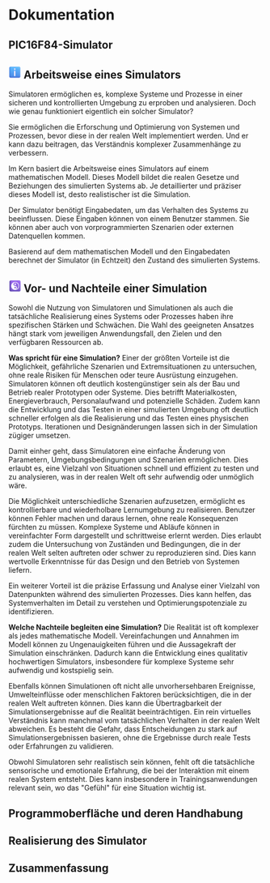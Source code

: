 # Dokumentation
## PIC16F84-Simulator

## <img src="./Information.png" style="height:25px;"/> Arbeitsweise eines Simulators
Simulatoren ermöglichen es, komplexe Systeme und Prozesse in einer sicheren und kontrollierten Umgebung zu erproben und analysieren. Doch wie genau funktioniert eigentlich ein solcher Simulator?

Sie ermöglichen die Erforschung und Optimierung von Systemen und Prozessen, bevor diese in der realen Welt implementiert werden. Und er kann dazu beitragen, das Verständnis komplexer Zusammenhänge zu verbessern.

Im Kern basiert die Arbeitsweise eines Simulators auf einem mathematischen Modell. Dieses Modell bildet die realen Gesetze und Beziehungen des simulierten Systems ab. Je detaillierter und präziser dieses Modell ist, desto realistischer ist die Simulation.

Der Simulator benötigt Eingabedaten, um das Verhalten des Systems zu beeinflussen. Diese Eingaben können von einem Benutzer stammen. Sie können aber auch von vorprogrammierten Szenarien oder externen Datenquellen kommen.

Basierend auf dem mathematischen Modell und den Eingabedaten berechnet der Simulator (in Echtzeit) den Zustand des simulierten Systems.

## <img src="./Yin Yang.png" style="height:25px;"/> Vor- und Nachteile einer Simulation
Sowohl die Nutzung von Simulatoren und Simulationen als auch die tatsächliche Realisierung eines Systems oder Prozesses haben ihre spezifischen Stärken und Schwächen. Die Wahl des geeigneten Ansatzes hängt stark vom jeweiligen Anwendungsfall, den Zielen und den verfügbaren Ressourcen ab.

**Was spricht für eine Simulation?**
Einer der größten Vorteile ist die Möglichkeit, gefährliche Szenarien und Extremsituationen zu untersuchen, ohne reale Risiken für Menschen oder teure Ausrüstung einzugehen. Simulatoren können oft deutlich kostengünstiger sein als der Bau und Betrieb realer Prototypen oder Systeme. Dies betrifft Materialkosten, Energieverbrauch, Personalaufwand und potenzielle Schäden. Zudem kann die Entwicklung und das Testen in einer simulierten Umgebung oft deutlich schneller erfolgen als die Realisierung und das Testen eines physischen Prototyps. Iterationen und Designänderungen lassen sich in der Simulation zügiger umsetzen.

Damit einher geht, dass Simulatoren eine einfache Änderung von Parametern, Umgebungsbedingungen und Szenarien ermöglichen. Dies erlaubt es, eine Vielzahl von Situationen schnell und effizient zu testen und zu analysieren, was in der realen Welt oft sehr aufwendig oder unmöglich wäre.

Die Möglichkeit unterschiedliche Szenarien aufzusetzen, ermöglicht es kontrollierbare und wiederholbare Lernumgebung zu realisieren. Benutzer können Fehler machen und daraus lernen, ohne reale Konsequenzen fürchten zu müssen. Komplexe Systeme und Abläufe können in vereinfachter Form dargestellt und schrittweise erlernt werden.
Dies erlaubt zudem die Untersuchung von Zuständen und Bedingungen, die in der realen Welt selten auftreten oder schwer zu reproduzieren sind. Dies kann wertvolle Erkenntnisse für das Design und den Betrieb von Systemen liefern.

Ein weiterer Vorteil ist die präzise Erfassung und Analyse einer Vielzahl von Datenpunkten während des simulierten Prozesses. Dies kann helfen, das Systemverhalten im Detail zu verstehen und Optimierungspotenziale zu identifizieren.

**Welche Nachteile begleiten eine Simulation?**
Die Realität ist oft komplexer als jedes mathematische Modell. Vereinfachungen und Annahmen im Modell können zu Ungenauigkeiten führen und die Aussagekraft der Simulation einschränken. Dadurch kann die Entwicklung eines qualitativ hochwertigen Simulators, insbesondere für komplexe Systeme sehr aufwendig und kostspielig sein.

Ebenfalls können Simulationen oft nicht alle unvorhersehbaren Ereignisse, Umwelteinflüsse oder menschlichen Faktoren berücksichtigen, die in der realen Welt auftreten können. Dies kann die Übertragbarkeit der Simulationsergebnisse auf die Realität beeinträchtigen. Ein rein virtuelles Verständnis kann manchmal vom tatsächlichen Verhalten in der realen Welt abweichen. Es besteht die Gefahr, dass Entscheidungen zu stark auf Simulationsergebnissen basieren, ohne die Ergebnisse durch reale Tests oder Erfahrungen zu validieren. 

Obwohl Simulatoren sehr realistisch sein können, fehlt oft die tatsächliche sensorische und emotionale Erfahrung, die bei der Interaktion mit einem realen System entsteht. Dies kann insbesondere in Trainingsanwendungen relevant sein, wo das "Gefühl" für eine Situation wichtig ist.


## Programmoberfläche und deren Handhabung



## Realisierung des Simulator

## Zusammenfassung

